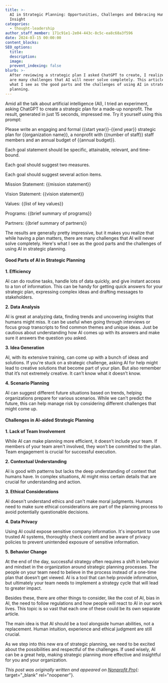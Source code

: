 ```yaml
---
title: >-
  AI in Strategic Planning: Opportunities, Challenges and Embracing Human
  Insight
categories:
  - thought-leadership
author_staff_member: 171c91e1-2e04-443c-8c5c-ea8c68a3f596
date: 2024-03-15 00:00:00
content_blocks:
SEO_options:
  title:
  description:
  image:
  prevent_indexing: false
blurb: >-
  After reviewing a strategic plan I asked ChatGPT to create, I realize there
  are many challenges that AI will never solve completely. This article explains
  what I see as the good parts and the challenges of using AI in strategic
  planning.
---
```

Amid all the talk about artificial intelligence (AI), I tried an experiment, asking ChatGPT to create a strategic plan for a made-up nonprofit. The result, generated in just 15 seconds, impressed me. Try it yourself using this prompt:

Please write an engaging and formal {{start year}}\-{{end year}} strategic plan for {{organization name}}, a nonprofit with {{number of staff}} staff members and an annual budget of {{annual budget}}.

Each goal statement should be specific, attainable, relevant, and time-bound.

Each goal should suggest two measures.

Each goal should suggest several action items.

Mission Statement: {{mission statement}}

Vision Statement: {{vision statement}}

Values: {{list of key values}}

Programs: {{brief summary of programs}}

Partners: {{brief summary of partners}}

The results are generally pretty impressive, but it makes you realize that while having a plan matters, there are many challenges that AI will never solve completely. Here's what I see as the good parts and the challenges of using AI in strategic planning.

#### **Good Parts of AI in Strategic Planning**

**1\. Efficiency**

AI can do routine tasks, handle lots of data quickly, and give instant access to a ton of information. This can be handy for getting quick answers for your strategic plan, expressing complex ideas and drafting messages to stakeholders.

**2\. Data Analysis**

AI is great at analyzing data, finding trends and uncovering insights that humans might miss. It can be useful when going through interviews or focus group transcripts to find common themes and unique ideas. Just be cautious about understanding how AI comes up with its answers and make sure it answers the question you asked.

**3\. Idea Generation**

AI, with its extensive training, can come up with a bunch of ideas and solutions. If you're stuck on a strategic challenge, asking AI for help might lead to creative solutions that become part of your plan. But also remember that it’s not extremely creative. It can’t know what it doesn’t know.

**4\. Scenario Planning**

AI can suggest different future situations based on trends, helping organizations prepare for various scenarios. While we can't predict the future, this can help manage risk by considering different challenges that might come up.

#### **Challenges in AI-aided Strategic Planning**

**1\. Lack of Team Involvement**

While AI can make planning more efficient, it doesn’t include your team. If members of your team aren't involved, they won’t be committed to the plan. Team engagement is crucial for successful execution.

**2\. Contextual Understanding**

AI is good with patterns but lacks the deep understanding of context that humans have. In complex situations, AI might miss certain details that are crucial for understanding and action.

**3\. Ethical Considerations**

AI doesn't understand ethics and can't make moral judgments. Humans need to make sure ethical considerations are part of the planning process to avoid potentially questionable decisions.

**4\. Data Privacy**

Using AI could expose sensitive company information. It's important to use trusted AI systems, thoroughly check content and be aware of privacy policies to prevent unintended exposure of sensitive information.

**5\. Behavior Change**

At the end of the day, successful strategy often requires a shift in behavior and mindset in the organization around strategic planning processes. The people on your team need to believe in the process instead of a one-time plan that doesn’t get viewed. AI is a tool that can help provide information, but ultimately your team needs to implement a strategy cycle that will lead to greater impact.

Besides these, there are other things to consider, like the cost of AI, bias in AI, the need to follow regulations and how people will react to AI in our work lives. This topic is so vast that each one of these could be its own separate article.

The main idea is that AI should be a tool alongside human abilities, not a replacement. Human intuition, experience and ethical judgment are still crucial.

As we step into this new era of strategic planning, we need to be excited about the possibilities and respectful of the challenges. If used wisely, AI can be a great help, making strategic planning more effective and insightful for you and your organization.

*This post was originally written and appeared on* [*Nonprofit Pro*](https://www.nonprofitpro.com/post/ai-in-strategic-planning-opportunities-challenges-and-embracing-human-insight/){: target="_blank" rel="noopener"}*.*